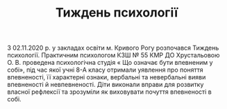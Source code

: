 ﻿---
title: Тиждень психології
---

З 02.11.2020 р. у закладах освіти м. Кривого Рогу розпочався Тиждень психології. Практичним психологом КЗШ № 55 КМР ДО Хрустальовою О. В. проведена психологічна студія « Що означає бути впевненим у собі», під час якої учні 8-А класу отримали уявлення про поняття впевненості, її характерні ознаки, вербальні та невербальні вияви впевненості й невпевненості. Діти виконали вправи для розвитку власної рефлексії та зрозуміли як виховувати почуття впевненості в собі.

<slideshow></slideshow>
